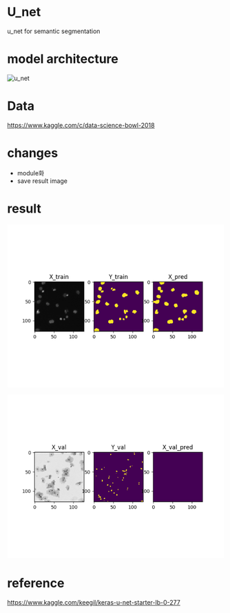 # U_net
u_net for semantic segmentation


# model architecture
![u_net](https://lmb.informatik.uni-freiburg.de/people/ronneber/u-net/u-net-architecture.png)

# Data
https://www.kaggle.com/c/data-science-bowl-2018

# changes

- module화
- save result image


# result

![train](./result/training_sample_300.png)

![validation](./result/validation_sample_35.png)


# reference
https://www.kaggle.com/keegil/keras-u-net-starter-lb-0-277
